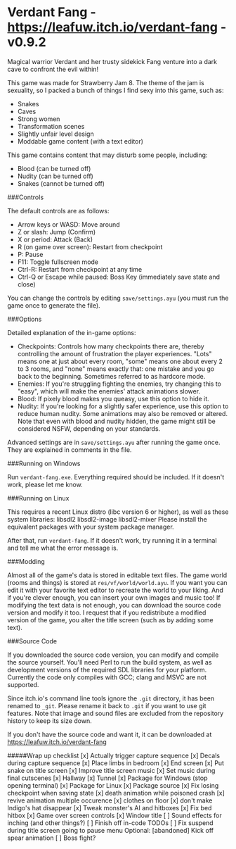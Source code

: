 Verdant Fang - https://leafuw.itch.io/verdant-fang - v0.9.2
============

Magical warrior Verdant and her trusty sidekick Fang venture into a dark cave to
confront the evil within!

This game was made for Strawberry Jam 8.  The theme of the jam is sexuality,
so I packed a bunch of things I find sexy into this game, such as:
  - Snakes
  - Caves
  - Strong women
  - Transformation scenes
  - Slightly unfair level design
  - Moddable game content (with a text editor)

This game contains content that may disturb some people, including:
  - Blood (can be turned off)
  - Nudity (can be turned off)
  - Snakes (cannot be turned off)

###Controls

The default controls are as follows:
  - Arrow keys or WASD: Move around
  - Z or slash: Jump (Confirm)
  - X or period: Attack (Back)
  - R (on game over screen): Restart from checkpoint
  - P: Pause
  - F11: Toggle fullscreen mode
  - Ctrl-R: Restart from checkpoint at any time
  - Ctrl-Q or Escape while paused: Boss Key (immediately save state and close)

You can change the controls by editing `save/settings.ayu` (you must run the
game once to generate the file).

###Options

Detailed explanation of the in-game options:
  - Checkpoints: Controls how many checkpoints there are, thereby controlling
    the amount of frustration the player experiences.  "Lots" means one at just
    about every room, "some" means one about every 2 to 3 rooms, and "none"
    means exactly that: one mistake and you go back to the beginning.  Sometimes
    referred to as hardcore mode.
  - Enemies: If you're struggling fighting the enemies, try changing this to
    "easy", which will make the enemies' attack animations slower.
  - Blood: If pixely blood makes you queasy, use this option to hide it.
  - Nudity: If you're looking for a slightly safer experience, use this option
    to reduce human nudity.  Some animations may also be removed or altered.
    Note that even with blood and nudity hidden, the game might still be
    considered NSFW, depending on your standards.

Advanced settings are in `save/settings.ayu` after running the game once.  They
are explained in comments in the file.

###Running on Windows

Run `verdant-fang.exe`.  Everything required should be included.  If it doesn't
work, please let me know.

###Running on Linux

This requires a recent Linux distro (libc version 6 or higher), as well as these
system libraries:
   libsdl2 libsdl2-image libsdl2-mixer
Please install the equivalent packages with your system package manager.

After that, run `verdant-fang`.  If it doesn't work, try running it in a
terminal and tell me what the error message is.

###Modding

Almost all of the game's data is stored in editable text files.  The game world
(rooms and things) is stored at `res/vf/world/world.ayu`.  If you want you can
edit it with your favorite text editor to recreate the world to your liking.
And if you're clever enough, you can insert your own images and music too!  If
modifying the text data is not enough, you can download the source code version
and modify it too.  I request that if you redistribute a modified version of the
game, you alter the title screen (such as by adding some text).

###Source Code

If you downloaded the source code version, you can modify and compile the source
yourself.  You'll need Perl to run the build system, as well as development
versions of the required SDL libraries for your platform.  Currently the code
only compiles with GCC; clang and MSVC are not supported.

Since itch.io's command line tools ignore the `.git` directory, it has been
renamed to `_git`.  Please rename it back to `.git` if you want to use git
features.  Note that image and sound files are excluded from the repository
history to keep its size down.

If you don't have the source code and want it, it can be downloaded at
https://leafuw.itch.io/verdant-fang

#####Wrap up checklist
[x] Actually trigger capture sequence
[x] Decals during capture sequence
[x] Place limbs in bedroom
[x] End screen
[x] Put snake on title screen
[x] Improve title screen music
[x] Set music during final cutscenes
[x] Hallway
[x] Tunnel
[x] Package for Windows (stop opening terminal)
[x] Package for Linux
[x] Package source
[x] Fix losing checkpoint when saving state
[x] death animation while poisoned crash
[x] revive animation multiple occurence
[x] clothes on floor
[x] don't make Indigo's hat disappear
[x] Tweak monster's AI and hitboxes
[x] Fix bed hitbox
[x] Game over screen controls
[x] Window title
[ ] Sound effects for inching (and other things?)
[ ] Finish off in-code TODOs
[ ] Fix suspend during title screen going to pause menu
Optional:
[abandoned] Kick off spear animation
[ ] Boss fight?
